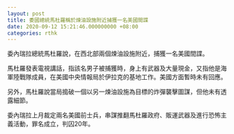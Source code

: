 ```yaml
---
layout: post
title: 委國總統馬杜羅稱於煉油設施附近捕獲一名美國間諜
date: 2020-09-12 15:21:46.000000000 +08:00
categories: rthk
---
```


委內瑞拉總統馬杜羅說，在西北部兩個煉油設施附近，捕獲一名美國間諜。

馬杜羅發表電視講話，指該名男子被捕獲時，身上有武器及大量現金，又指他是海軍陸戰隊成員，在美國中央情報局於伊拉克的基地工作。美國方面暫時未有回應。

另外，馬杜羅說當局搗破一個以另一煉油設施為目標的炸彈襲擊圖謀，但他未有透露細節。

委內瑞拉上月裁定兩名美國前士兵，串謀推翻馬杜羅政府、販運武器及進行恐怖主義活動，罪名成立，判囚20年。
